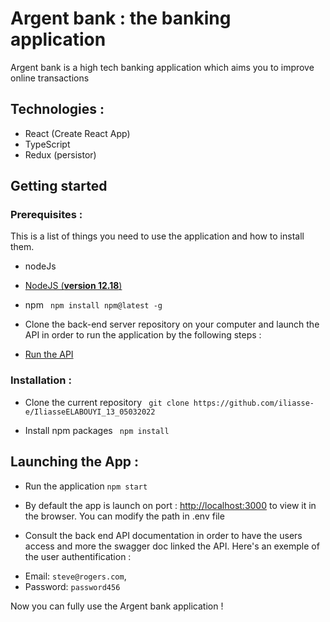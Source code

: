 # Argent bank : the banking application 

Argent bank is a high tech banking application which aims you to improve online transactions

## Technologies :

- React (Create React App)
- TypeScript
- Redux (persistor)

## Getting started

### Prerequisites :

This is a list of things you need to use the application and how to install them.

* nodeJs
- [NodeJS (**version 12.18**)](https://nodejs.org/en/)

* npm
`  npm install npm@latest -g  `

* Clone the back-end server repository on your computer and launch the API in order to run the application by the following steps :
- [Run the API](https://github.com/iliasse-e/Project-10-Bank-API)

### Installation :

* Clone the current repository
`  git clone https://github.com/iliasse-e/IliasseELABOUYI_13_05032022  `

* Install npm packages
`  npm install  `

## Launching the App :

* Run the application
`npm start`

* By default the app is launch on port : [http://localhost:3000](http://localhost:3000) to view it in the browser.
You can modify the path in .env file

* Consult the back end API documentation in order to have the users access and more the swagger doc linked the API.
Here's an exemple of the user authentification : 
- Email: `steve@rogers.com`,
- Password: `password456`

Now you can fully use the Argent bank application !